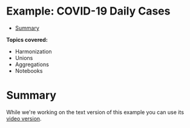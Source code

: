 # Example: COVID-19 Daily Cases <!-- omit in toc -->

- [Summary](#summary)

**Topics covered:**
- Harmonization
- Unions
- Aggregations
- Notebooks

# Summary

While we're working on the text version of this example you can use its [video version](https://www.youtube.com/watch?v=oUTiWW6W78A&list=PLV91cS45lwVG20Hicztbv7hsjN6x69MJk).
